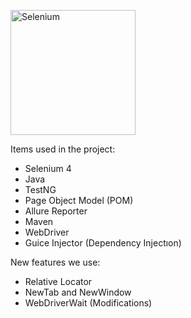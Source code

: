 <a href="https://selenium.dev"><img src="https://selenium.dev/images/selenium_logo_square_green.png" width="200" alt="Selenium"/></a>

Items used in the project:

- Selenium 4
- Java
- TestNG
- Page Object Model (POM)
- Allure Reporter
- Maven
- WebDriver
- Guice Injector (Dependency Injectıon)


New features we use:

- Relative Locator
- NewTab and NewWindow
- WebDriverWait (Modifications)

